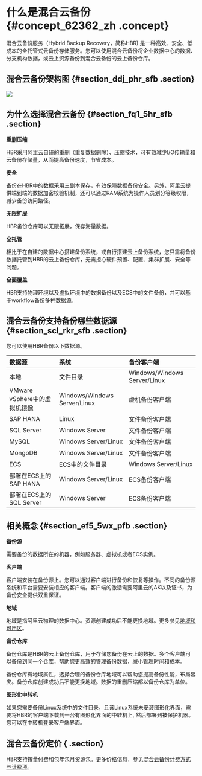 # 什么是混合云备份 {#concept_62362_zh .concept}

混合云备份服务（Hybrid Backup Recovery，简称HBR\) 是一种高效、安全、低成本的全托管式云备份存储服务。您可以使用混合云备份将企业数据中心的数据、分支机构数据，或云上资源备份到混合云备份的云上备份仓库。

## 混合云备份架构图 {#section_ddj_phr_sfb .section}

![](http://static-aliyun-doc.oss-cn-hangzhou.aliyuncs.com/assets/img/40327/155324614221064_zh-CN.png)

## 为什么选择混合云备份 {#section_fq1_5hr_sfb .section}

**重删压缩**

HBR采用阿里云自研的重删（重复数据删除）、压缩技术，可有效减少I/O传输量和云备份存储量，从而提高备份速度，节省成本。

**安全**

备份在HBR中的数据采用三副本保存，有效保障数据备份安全。另外，阿里云提供端到端的数据加密校验机制，还可以通过RAM系统为操作人员划分等级权限，减少备份访问路径。

**无限扩展**

HBR备份仓库可以无限拓展，保存海量数据。

**全托管**

相比于在自建的数据中心搭建备份系统，或自行搭建云上备份系统，您只需将备份数据托管到HBR的云上备份仓库，无需担心硬件预置、配置、集群扩展、安全等问题。

**全面覆盖**

HBR支持物理环境以及虚拟环境中的数据备份以及ECS中的文件备份，并可以基于workflow备份多种数据源。

## 混合云备份支持备份哪些数据源 {#section_scl_rkr_sfb .section}

您可以使用HBR备份以下数据源。

|数据源|系统|备份客户端|
|:--|:-|:----|
|本地|文件目录|Windows/Windows Server/Linux|文件备份客户端|
|VMware vSphere中的虚拟机镜像|Windows/Windows Server/Linux|虚机备份客户端|
|SAP HANA|Linux|文件备份客户端|
|SQL Server|Windows Server|文件备份客户端|
|MySQL|Windows Server/Linux|文件备份客户端|
|MongoDB|Windows Server/Linux|文件备份客户端|
|ECS|ECS中的文件目录|Windows Server/Linux|ECS备份客户端|
|部署在ECS上的SAP HANA|Windows Server/Linux|ECS备份客户端|
|部署在ECS上的SQL Server|Windows Server|ECS备份客户端|

## 相关概念 {#section_ef5_5wx_pfb .section}

**备份源**

需要备份的数据所在的机器，例如服务器、虚拟机或者ECS实例。

**客户端**

客户端安装在备份源上。您可以通过客户端进行备份和恢复等操作。不同的备份源系统和平台需要安装相应的客户端。客户端的激活需要阿里云的AK以及证书，为备份安全提供双重保证。

**地域**

地域是指阿里云物理的数据中心。资源创建成功后不能更换地域。更多参见[地域和可用区](../../../../../cn.zh-CN/通用参考/地域和可用区.md)。

**备份仓库**

备份仓库是HBR的云上备份仓库，用于存储您备份在云上的数据。多个客户端可以备份到同一个仓库，帮助您更高效的管理备份数据，减小管理时间和成本。

备份仓库有地域属性，选择合理的备份仓库地域可以帮助您提高备份性能，布局容灾。备份仓库创建成功后不能更换地域。数据的重删压缩都以备份仓库为单位。

**图形化中转机**

如果您需要备份Linux系统中的文件目录，且该Linux系统未安装图形化界面，需要将HBR的客户端下载到一台有图形化界面的中转机上, 然后部署到被保护机器。您可以在中转机登录客户端界面。

## 混合云备份定价 { .section}

HBR支持按量付费和包年包月资源包。更多价格信息，参见[混合云备份计费方式与计费项](../../../../../cn.zh-CN/产品定价/计费方式与计费项.md)。

